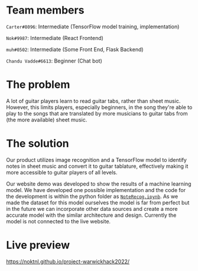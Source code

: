# Team members
`Carter#8096`: Intermediate (TensorFlow model training, implementation)

`Nok#9987`: Intermediate (React Frontend)

`muh#0502`: Intermediate (Some Front End, Flask Backend)

`Chandu Vadde#6613`: Beginner (Chat bot)

# The problem
A lot of guitar players learn to read guitar tabs, rather than sheet music. However, this limits players, especially beginners, in the song they're able to play to the songs that are translated by more musicians to guitar tabs from (the more available) sheet music.

# The solution
Our product utilizes image recognition and a TensorFlow model to identify notes in sheet music and convert it to guitar tablature, effectively making it more accessible to guitar players of all levels.

Our website demo was developed to show the results of a machine learning model. We have developed one possible implementation and the code for the development is within the python folder as [`NoteRecog.ipynb`](https://github.com/NokTNL/project-warwickhack2022/blob/main/python/NoteRecog.ipynb). As we made the dataset for this model ourselves the model is far from perfect but in the future we can incorporate other data sources and create a more accurate model with the similar architecture and design. Currently the model is not connected to the live website.

# Live preview
https://noktnl.github.io/project-warwickhack2022/
